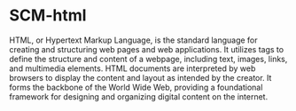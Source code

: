 # SCM-html
HTML, or Hypertext Markup Language, is the standard language for creating and structuring web pages and web applications. It utilizes tags to define the structure and content of a webpage, including text, images, links, and multimedia elements. HTML documents are interpreted by web browsers to display the content and layout as intended by the creator. It forms the backbone of the World Wide Web, providing a foundational framework for designing and organizing digital content on the internet.
